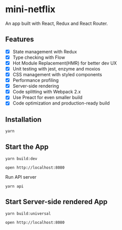 # mini-netflix

An app built with React, Redux and React Router.
## Features

- [x] State management with Redux
- [x] Type checking with Flow
- [x] Hot Module Replacement(HMR) for better dev UX
- [x] Unit testing with jest, enzyme and moxios
- [x] CSS management with styled components
- [x] Performance profiling
- [x] Server-side rendering
- [x] Code splitting with Webpack 2.x
- [x] Use Preact for even smaller build
- [x] Code optimization and production-ready build

## Installation

```bash
yarn
```

## Start the App
```
yarn build:dev

open http://localhost:8080
```

Run API server
```
yarn api
```

## Start Server-side rendered App
```
yarn build:universal

open http://localhost:8080
```
